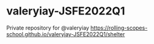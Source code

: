 # valeryiay-JSFE2022Q1
Private repository for @valeryiay
https://rolling-scopes-school.github.io/valeryiay-JSFE2022Q1/shelter
